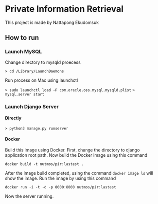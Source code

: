 # Private Information Retrieval

This project is made by Nattapong Ekudomsuk

## How to run

### Launch MySQL

Change directory to mysqld proecess

```> cd /Library/LaunchDaemons```

Run process on Mac using launchctl

```> sudo launchctl load -F com.oracle.oss.mysql.mysqld.plist```
```> mysql.server start```

### Launch Django Server

#### Directly

```> python3 manage.py runserver```

#### Docker

Build this image using Docker. First, change the directory to django application root path. Now build the Docker image using this command

```docker build -t nutmos/pir:lastest .```

After the image build completed, using the command ```docker image ls``` will show the image. Run the image by using this command

```docker run -i -t -d -p 8000:8000 nutmos/pir:lastest```

Now the server running.
